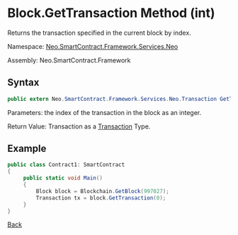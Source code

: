 # Block.GetTransaction Method (int)

Returns the transaction specified in the current block by index.

Namespace: [Neo.SmartContract.Framework.Services.Neo](../../neo.md)

Assembly: Neo.SmartContract.Framework

## Syntax

```c#
public extern Neo.SmartContract.Framework.Services.Neo.Transaction GetTransaction(int index)
```

Parameters: the index of the transaction in the block as an integer.

Return Value: Transaction as a [Transaction](../Transaction.md) Type.

## Example

```c#
public class Contract1: SmartContract
{
     public static void Main()
     {
         Block block = Blockchain.GetBlock(997027);
         Transaction tx = block.GetTransaction(0);
     }
}
```



[Back](../Block.md)
